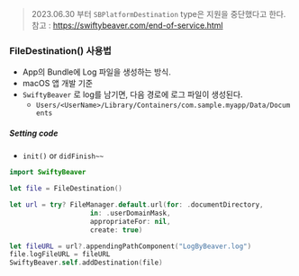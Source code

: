 > 2023.06.30 부터 `SBPlatformDestination` type은 지원을 중단했다고 한다.
> 참고 : https://swiftybeaver.com/end-of-service.html

### FileDestination() 사용법
- App의 Bundle에 Log 파일을 생성하는 방식.
- macOS 앱 개발 기준
- `SwiftyBeaver` 로 log를 남기면, 다음 경로에 로그 파일이 생성된다.
	- `Users/<UserName>/Library/Containers/com.sample.myapp/Data/Documents`

##### Setting code
- `init()` or `didFinish~~`
```swift
import SwiftyBeaver

let file = FileDestination()

let url = try? FileManager.default.url(for: .documentDirectory,
					in: .userDomainMask,
					appropriateFor: nil,
					create: true)

let fileURL = url?.appendingPathComponent("LogByBeaver.log")
file.logFileURL = fileURL
SwiftyBeaver.self.addDestination(file)
```
